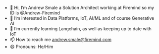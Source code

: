 - 👋 Hi, I’m Andrew Smale a Solution Architect working at Firemind so my ID is @Andrew-Firemind
- 👀 I’m interested in Data Platforms, IoT, AI/ML and of course Generative AI
- 🌱 I’m currently learning Langchain, as well as keeping up to date with IoT
- 📫 How to reach me andrew.smale@firemind.com
- 😄 Pronouns: He/Him

<!---
Andrew-Firemind/Andrew-Firemind is a ✨ special ✨ repository because its `README.md` (this file) appears on your GitHub profile.
You can click the Preview link to take a look at your changes.
--->
